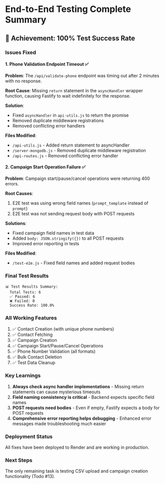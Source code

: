 # End-to-End Testing Complete Summary

## 🎉 Achievement: 100% Test Success Rate

### Issues Fixed

#### 1. Phone Validation Endpoint Timeout ✅
**Problem**: The `/api/validate-phone` endpoint was timing out after 2 minutes with no response.

**Root Cause**: Missing `return` statement in the `asyncHandler` wrapper function, causing Fastify to wait indefinitely for the response.

**Solution**: 
- Fixed `asyncHandler` in `api-utils.js` to return the promise
- Removed duplicate middleware registrations
- Removed conflicting error handlers

**Files Modified**:
- `/api-utils.js` - Added return statement to asyncHandler
- `/server-mongodb.js` - Removed duplicate middleware registration
- `/api-routes.js` - Removed conflicting error handler

#### 2. Campaign Start Operation Failure ✅
**Problem**: Campaign start/pause/cancel operations were returning 400 errors.

**Root Causes**:
1. E2E test was using wrong field names (`prompt_template` instead of `prompt`)
2. E2E test was not sending request body with POST requests

**Solutions**:
- Fixed campaign field names in test data
- Added `body: JSON.stringify({})` to all POST requests
- Improved error reporting in tests

**Files Modified**:
- `/test-e2e.js` - Fixed field names and added request bodies

### Final Test Results
```
📊 Test Results Summary:
  Total Tests: 6
  ✅ Passed: 6
  ❌ Failed: 0
  Success Rate: 100.0%
```

### All Working Features
1. ✅ Contact Creation (with unique phone numbers)
2. ✅ Contact Fetching
3. ✅ Campaign Creation
4. ✅ Campaign Start/Pause/Cancel Operations
5. ✅ Phone Number Validation (all formats)
6. ✅ Bulk Contact Deletion
7. ✅ Test Data Cleanup

### Key Learnings
1. **Always check async handler implementations** - Missing return statements can cause mysterious timeouts
2. **Field naming consistency is critical** - Backend expects specific field names
3. **POST requests need bodies** - Even if empty, Fastify expects a body for POST requests
4. **Comprehensive error reporting helps debugging** - Enhanced error messages made troubleshooting much easier

### Deployment Status
All fixes have been deployed to Render and are working in production.

### Next Steps
The only remaining task is testing CSV upload and campaign creation functionality (Todo #13).